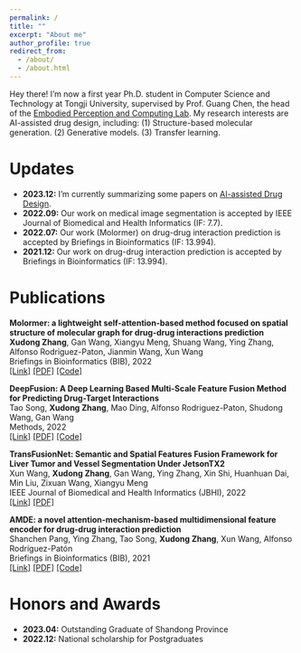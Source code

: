```yaml
---
permalink: /
title: ""
excerpt: "About me"
author_profile: true
redirect_from: 
  - /about/
  - /about.html
---
```


Hey there! I’m now a first year Ph.D. student in Computer Science and Technology at Tongji University, supervised by Prof. Guang Chen, the head of the [Embodied Perception and Computing Lab](https://ispc-group.github.io/). My research interests are AI-assisted drug design, including: (1) Structure-based molecular generation. (2) Generative models. (3) Transfer learning.

Updates
======
* **2023.12:** I’m currently summarizing some papers on [AI-assisted Drug Design](https://github.com/IsXudongZhang/Papers-for-AI-assisted-drug-design).
* **2022.09:** Our work on medical image segmentation is accepted by IEEE Journal of Biomedical and Health Informatics (IF: 7.7).
* **2022.07:** Our work (Molormer) on drug-drug interaction prediction is accepted by Briefings in Bioinformatics (IF: 13.994).
* **2021.12:** Our work on drug-drug interaction prediction is accepted by Briefings in Bioinformatics (IF: 13.994).



Publications
======
**Molormer: a lightweight self-attention-based method focused on spatial structure of molecular graph for drug-drug interactions prediction**  
**Xudong Zhang**, Gan Wang, Xiangyu Meng, Shuang Wang, Ying Zhang, Alfonso Rodriguez-Paton, Jianmin Wang, Xun Wang  
Briefings in Bioinformatics (BIB), 2022  
[[Link]](https://doi.org/10.1093/bib/bbac296) [[PDF]](files/molormer.pdf) [[Code]](https://github.com/IsXudongZhang/Molormer)

**DeepFusion: A Deep Learning Based Multi-Scale Feature Fusion Method for Predicting Drug-Target Interactions**  
Tao Song, **Xudong Zhang**, Mao Ding, Alfonso Rodriguez-Paton, Shudong Wang, Gan Wang  
Methods, 2022  
[[Link]](https://www.sciencedirect.com/science/article/abs/pii/S1046202322000378?via%3Dihub) [[PDF]](files/deepfusion.pdf) [[Code]](https://github.com/IsXudongZhang/DeepFusion)

**TransFusionNet: Semantic and Spatial Features Fusion Framework for Liver Tumor and Vessel Segmentation Under JetsonTX2**  
Xun Wang, **Xudong Zhang**, Gan Wang, Ying Zhang, Xin Shi, Huanhuan Dai, Min Liu, Zixuan Wang, Xiangyu Meng  
IEEE Journal of Biomedical and Health Informatics (JBHI), 2022  
[[Link]](https://ieeexplore.ieee.org/document/9893911) [[PDF]](files/jbi.pdf) 

**AMDE: a novel attention-mechanism-based multidimensional feature encoder for drug-drug interaction prediction**  
Shanchen Pang, Ying Zhang, Tao Song, **Xudong Zhang**, Xun Wang, Alfonso Rodriguez-Patón  
Briefings in Bioinformatics (BIB), 2021  
[[Link]](https://doi.org/10.1093/bib/bbab545) [[PDF]](files/AMDE.pdf) [[Code]](https://github.com/wan-YingZ/AMDE-master)  



Honors and Awards
======
* **2023.04:** Outstanding Graduate of Shandong Province 
* **2022.12:** National scholarship for Postgraduates
